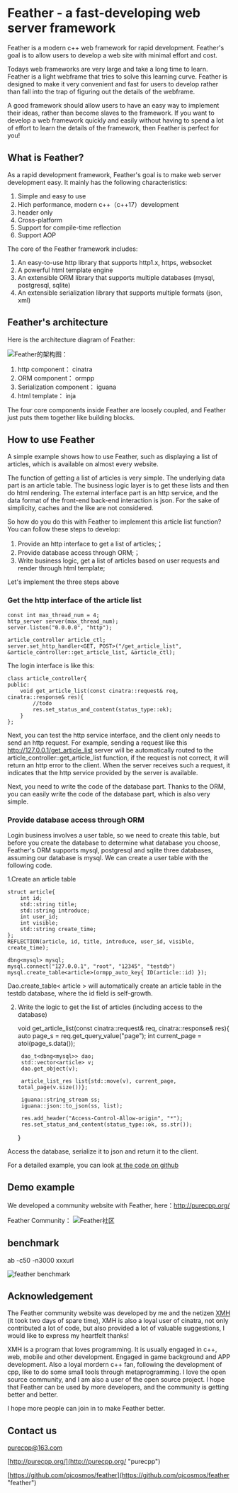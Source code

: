 # Feather - a fast-developing web server framework


Feather is a modern c++ web framework for rapid development. Feather's goal is to allow users to develop a web site with minimal effort and cost.

Todays web frameworks are very large and take a long time to learn. Feather is a light webframe that tries to solve this learning curve. Feather is designed to make it very convenient and fast for users to develop rather than fall into the trap of figuring out the details of the webframe.

A good framework should allow users to  have an easy way to implement their ideas, rather than become slaves to the framework. If you want to develop a web framework quickly and easily without having to spend a lot of effort to learn the details of the framework, then Feather is perfect for you! 


## What is Feather?

As a rapid development framework, Feather's goal is to make web server development easy. It mainly has the following characteristics:

1. Simple and easy to use
2. Hich performance, modern c++（c++17）development
3. header only
4. Cross-platform
5. Support for compile-time reflection
6. Support AOP

The core of the Feather framework includes:

1. An easy-to-use http library that supports http1.x, https, websocket
2. A powerful html template engine
3. An extensible ORM library that supports multiple databases (mysql, postgresql, sqlite)
4. An extensible serialization library that supports multiple formats (json, xml) 

## Feather's architecture

Here is the architecture diagram of Feather:

![Feather的架构图](https://github.com/qicosmos/feather/blob/master/framework.png)：

1. http component：  cinatra
2. ORM component：   ormpp
3. Serialization component： iguana
4. html template： inja

The four core components inside Feather are loosely coupled, and Feather just puts them together like building blocks.

## How to use Feather

A simple example shows how to use Feather, such as displaying a list of articles, which is available on almost every website.

The function of getting a list of articles is very simple. The underlying data part is an article table. The business logic layer is to get these lists and then do html rendering. The external interface part is an http service, and the data format of the front-end back-end interaction is json. For the sake of simplicity, caches and the like are not considered.

So how do you do this with Feather to implement this article list function? You can follow these steps to develop:

1. Provide an http interface to get a list of articles;；
2. Provide database access through ORM;；
3. Write business logic, get a list of articles based on user requests and render through html template;

Let's implement the three steps above

### Get the http interface of the article list

	const int max_thread_num = 4;
	http_server server(max_thread_num);
	server.listen("0.0.0.0", "http");

	article_controller article_ctl;
	server.set_http_handler<GET, POST>("/get_article_list", &article_controller::get_article_list, &article_ctl);

The login interface is like this:

	class article_controller{
	public:
		void get_article_list(const cinatra::request& req, cinatra::response& res){
            //todo
            res.set_status_and_content(status_type::ok);
        }
	};
Next, you can test the http service interface, and the client only needs to send an http request. For example, sending a request like this http://127.0.0.1/get_article_list server will be automatically routed to the article_controller::get_article_list function, if the request is not correct, it will return an http error to the client. When the server receives such a request, it indicates that the http service provided by the server is available.

Next, you need to write the code of the database part. Thanks to the ORM, you can easily write the code of the database part, which is also very simple.


### Provide database access through ORM
Login business involves a user table, so we need to create this table, but before you create the database to determine what database you choose, Feather's ORM supports mysql, postgresql and sqlite three databases, assuming our database is mysql. We can create a user table with the following code.

1.Create an article table

	struct article{
        int id;
        std::string title;
        std::string introduce;
        int user_id;
        int visible;
        std::string create_time;
    };
    REFLECTION(article, id, title, introduce, user_id, visible, create_time);

	dbng<mysql> mysql;
	mysql.connect("127.0.0.1", "root", "12345", "testdb")
	mysql.create_table<article>(ormpp_auto_key{ ID(article::id) });

Dao.create_table< article > will automatically create an article table in the testdb database, where the id field is self-growth.

2. Write the logic to get the list of articles (including access to the database)

	void get_article_list(const cinatra::request& req, cinatra::response& res){
		auto page_s = req.get_query_value("page");
        int current_page = atoi(page_s.data());

        dao_t<dbng<mysql>> dao;
        std::vector<article> v;
        dao.get_object(v);
            
        article_list_res list{std::move(v), current_page, total_page(v.size())};

        iguana::string_stream ss;
        iguana::json::to_json(ss, list);

        res.add_header("Access-Control-Allow-origin", "*");
		res.set_status_and_content(status_type::ok, ss.str());
    }

Access the database, serialize it to json and return it to the client.

For a detailed example, you can look <a href="https://translate.googleusercontent.com/translate_c?depth=1&amp;hl=en&amp;prev=search&amp;rurl=translate.google.com&amp;sl=zh-CN&amp;sp=nmt4&amp;u=https://github.com/qicosmos/feather&amp;xid=17259,15700022,15700124,15700149,15700186,15700191,15700201&amp;usg=ALkJrhg4lESHy4YwXTsjZ9-9uEj-U6umhg">at the code on github</a> 

## Demo example

We developed a community website with Feather, here：http://purecpp.org/

Feather Community：
![Feather社区](https://github.com/qicosmos/feather/blob/master/demo.png)

## benchmark
ab -c50 -n3000 xxxurl

![feather benchmark](https://github.com/qicosmos/feather/blob/master/qps.png)

## Acknowledgement

The Feather community website was developed by me and the netizen [XMH](https://github.com/xmh0511/) (it took two days of spare time), XMH is also a loyal user of cinatra, not only contributed a lot of code, but also provided a lot of valuable suggestions, I would like to express my heartfelt thanks!

XMH is a program that loves programming. It is usually engaged in c++, web, mobile and other development. Engaged in game background and APP development. Also a loyal mordern c++ fan, following the development of cpp, like to do some small tools through metaprogramming. I love the open source community, and I am also a user of the open source project. I hope that Feather can be used by more developers, and the community is getting better and better.

I hope more people can join in to make Feather better.

## Contact us

purecpp@163.com

[http://purecpp.org/](http://purecpp.org/ "purecpp")

[https://github.com/qicosmos/feather](https://github.com/qicosmos/feather "feather")
